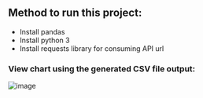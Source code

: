 ## Method to run this project:
 - Install pandas
 - Install python 3
 - Install requests library for consuming API url
### View chart using the generated CSV file output: 
![image](https://github.com/pravavlo/DataAnalysis-content-APIs/assets/70977247/b6b72aca-2453-4d95-bd55-7883bf2be5a9)


 
